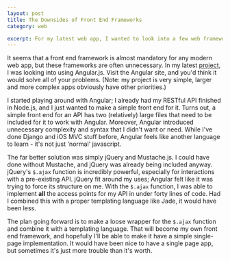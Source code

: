 ```yaml
---
layout: post
title: The Downsides of Front End Frameworks
category: web

excerpt: For my latest web app, I wanted to look into a few web frameworks.
---
```


It seems that a front end framework is almost mandatory for any modern web app, but these frameworks are often unnecessary. In my latest [project](http://dotfileshare.heroku.com), I was looking into using Angular.js. Visit the Angular site, and you'd think it would solve all of your problems. (Note: my project is very simple, larger and more complex apps obviously have other priorities.)

I started playing around with Angular; I already had my RESTful API finished in Node.js, and I just wanted to make a simple front end for it. Turns out, a simple front end for an API has two (relatively) large files that need to be included for it to work with Angular. Moreover, Angular introduced unnecessary complexity and syntax that I didn't want or need. While I've done Django and iOS MVC stuff before, Angular feels like another language to learn - it's not just 'normal' javascript.

The far better solution was simply jQuery and Mustache.js. I could have done without Mustache, and jQuery was already being included anyway. jQuery's `$.ajax` function is incredibly powerful, especially for interactions with a pre-existing API. jQuery fit around my uses; Angular felt like it was trying to force its structure on me. With the `$.ajax` function, I was able to implement __all__ the access points for my API in under forty lines of code. Had I combined this with a proper templating language like Jade, it would have been less.

The plan going forward is to make a loose wrapper for the `$.ajax` function and combine it with a templating language. That will become my own front end framework, and hopefully I'll be able to make it have a simple single-page implementation. It would have been nice to have a single page app, but sometimes it's just more trouble than it's worth.


